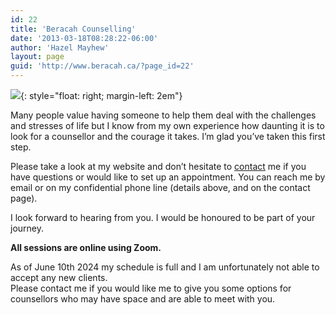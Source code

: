 ```yaml
---
id: 22
title: 'Beracah Counselling'
date: '2013-03-18T08:28:22-06:00'
author: 'Hazel Mayhew'
layout: page
guid: 'http://www.beracah.ca/?page_id=22'
---
```


![](https://www.beracah.ca/wp-content/uploads/2019/05/Lifespan-website-photo-267x300.jpg){: style="float: right; margin-left: 2em"}

Many people value having someone to help them deal with the challenges and stresses of life but I know from my own experience how daunting it is to look for a counsellor and the courage it takes. I’m glad you’ve taken this first step.

Please take a look at my website and don’t hesitate to [contact](/contact) me if you have questions or would like to set up an appointment. You can reach me by email or on my confidential phone line (details above, and on the contact page).

I look forward to hearing from you. I would be honoured to be part of your journey.

**All sessions are online using Zoom.**

As of June 10th 2024 my schedule is full and I am unfortunately not able to accept any new clients.   
Please contact me if you would like me to give you some options for counsellors who may have space and are able to meet with you.
